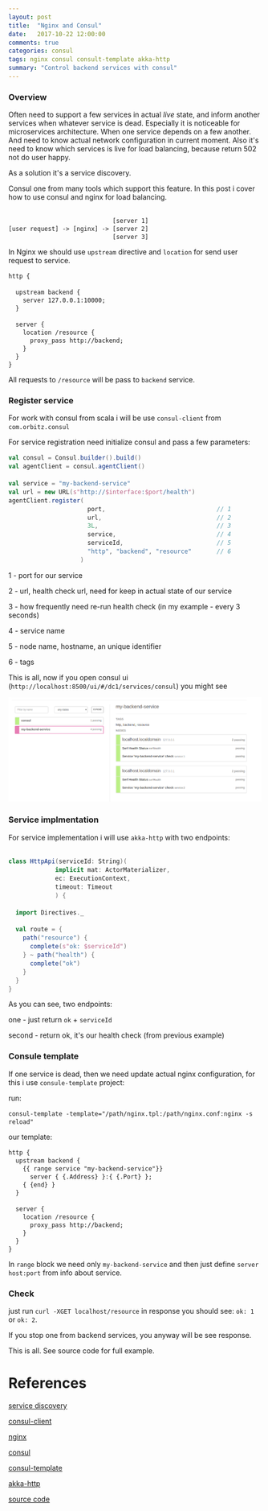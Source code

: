 ```yaml
---
layout: post
title:  "Nginx and Consul"
date:   2017-10-22 12:00:00
comments: true
categories: consul
tags: nginx consul consult-template akka-http 
summary: "Control backend services with consul" 
---
```


### Overview

Often need to support a few services in actual _live_ state, and inform another services when whatever service is dead. Especially it is noticeable for microservices architecture. When one service depends on a few another. And need to know actual network configuration in current moment. Also it's need to know which services is live for load balancing, because return 502 not do user happy. 

As a solution it's a service discovery.

Consul one from many tools which support this feature. In this post i cover how to use consul and nginx for load balancing.

```

                             [server 1]
[user request] -> [nginx] -> [server 2]
                             [server 3]
```

In Nginx we should use `upstream` directive and `location` for send user request to service.

```
http {
  
  upstream backend {       
    server 127.0.0.1:10000;
  }

  server {
    location /resource {
      proxy_pass http://backend;
    }
  }
}

``` 

All requests to `/resource` will be pass to `backend` service.

### Register service

For work with consul from scala i will be use `consul-client` from `com.orbitz.consul`

For service registration need initialize consul and pass a few parameters:

```scala
val consul = Consul.builder().build()
val agentClient = consul.agentClient()

val service = "my-backend-service"
val url = new URL(s"http://$interface:$port/health")
agentClient.register(
                      port,                               // 1  
                      url,                                // 2
                      3L,                                 // 3 
                      service,                            // 4
                      serviceId,                          // 5
                      "http", "backend", "resource"       // 6 
                    )
```

1 - port for our service

2 - url, health check url, need for keep in actual state of our service

3 - how frequently need re-run health check (in my example - every 3 seconds)

4 - service name

5 - node name, hostname, an unique identifier

6 - tags


This is all, now if you open consul ui (`http://localhost:8500/ui/#/dc1/services/consul`) you might see

![consul-ui](https://raw.githubusercontent.com/fntz/fntz.github.io/master/imgs/consul-ui.png)

### Service implmentation

For service implementation i will use `akka-http` with two endpoints:

```scala

class HttpApi(serviceId: String)(
             implicit mat: ActorMaterializer,
             ec: ExecutionContext,
             timeout: Timeout
             ) {

  import Directives._

  val route = {
    path("resource") {
      complete(s"ok: $serviceId")
    } ~ path("health") {
      complete("ok")
    }
  }
}

```

As you can see, two endpoints:

one - just return `ok` + `serviceId`

second - return ok, it's our health check (from previous example)


### Consule template

If one service is dead, then we need update actual nginx configuration, for this i use `consule-template` project:

run:

```
consul-template -template="/path/nginx.tpl:/path/nginx.conf:nginx -s reload"
```

our template:


```
http {
  upstream backend {
    {{ range service "my-backend-service"}} 
      server { {.Address} }:{ {.Port} };
    { {end} }
  }

  server {
    location /resource {
      proxy_pass http://backend;
    }
  }
}

```


In `range` block we need only `my-backend-service` and then just define `server host:port` from info about service.


### Check

just run `curl -XGET localhost/resource` in response you should see: `ok: 1` or `ok: 2`.

If you stop one from backend services, you anyway will be see response.  


This is all. See source code for full example. 


# References

[service discovery](https://en.wikipedia.org/wiki/Service_discovery) 

[consul-client](https://github.com/OrbitzWorldwide/consul-client)

[nginx](https://nginx.org/en/)

[consul](https://www.consul.io/)

[consul-template](https://github.com/hashicorp/consul-template)

[akka-http](https://doc.akka.io/docs/akka-http/current/scala/http/)

[source code](https://github.com/fntz/snippets/tree/master/nginx-consul)






